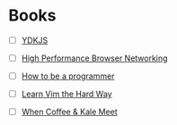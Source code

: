 # Books
- [ ] [YDKJS](https://github.com/getify/You-Dont-Know-JS)
- [ ] [High Performance Browser Networking](https://hpbn.co/)
- [ ] [How to be a
  programmer](https://braydie.gitbooks.io/how-to-be-a-programmer/content/en/)
- [ ] [Learn Vim the Hard Way](http://learnvimscriptthehardway.stevelosh.com/)
- [ ] [When Coffee & Kale Meet](https://medium.com/when-coffee-and-kale-compete)


